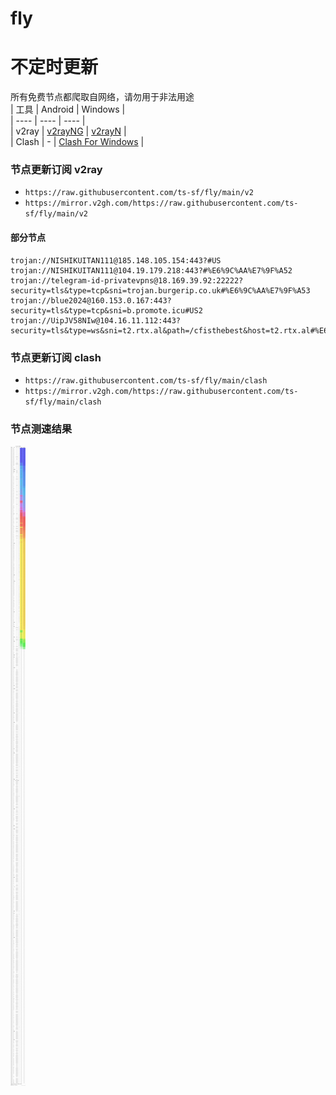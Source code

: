 # fly
# 不定时更新
所有免费节点都爬取自网络，请勿用于非法用途  
|  工具  | Android  | Windows  |  
|  ----  | ----   | ----  |  
| v2ray  | [v2rayNG](https://github.com/2dust/v2rayNG/releases) | [v2rayN](https://github.com/2dust/v2rayN/releases) |  
| Clash  | - | [Clash For Windows](https://github.com/2dust/clashN/releases) | 
  
### 节点更新订阅  v2ray
- `https://raw.githubusercontent.com/ts-sf/fly/main/v2`  
- `https://mirror.v2gh.com/https://raw.githubusercontent.com/ts-sf/fly/main/v2`  

#### 部分节点  
``` 
trojan://NISHIKUITAN111@185.148.105.154:443?#US
trojan://NISHIKUITAN111@104.19.179.218:443?#%E6%9C%AA%E7%9F%A52
trojan://telegram-id-privatevpns@18.169.39.92:22222?security=tls&type=tcp&sni=trojan.burgerip.co.uk#%E6%9C%AA%E7%9F%A53
trojan://blue2024@160.153.0.167:443?security=tls&type=tcp&sni=b.promote.icu#US2
trojan://UipJV58NIw@104.16.11.112:443?security=tls&type=ws&sni=t2.rtx.al&path=/cfisthebest&host=t2.rtx.al#%E6%9C%AA%E7%9F%A54
```
### 节点更新订阅  clash
- `https://raw.githubusercontent.com/ts-sf/fly/main/clash`  
- `https://mirror.v2gh.com/https://raw.githubusercontent.com/ts-sf/fly/main/clash`  

### 节点测速结果
![image](traffic.png)
